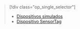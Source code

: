 > [!div class="op_single_selector"]
> * [Dispositivos simulados](../articles/iot-suite/iot-suite-v1-gateway-kit-get-started-simulator.md)
> * [Dispositivo SensorTag](../articles/iot-suite/iot-suite-v1-gateway-kit-get-started-sensortag.md)
